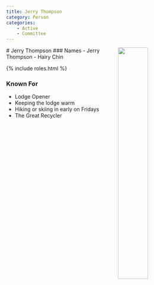 ```yaml
---
title: Jerry Thompson
category: Person
categories:
    - Active
    - Committee
---
```

<img src="img/2014-Jerry-Thompson.jpeg" style="width: 40%;" align="right">
# Jerry Thompson
### Names
- Jerry Thompson
- Hairy Chin

{% include roles.html %}

### Known For
- Lodge Opener
- Keeping the lodge warm
- Hiking or skiing in early on Fridays
- The Great Recycler

